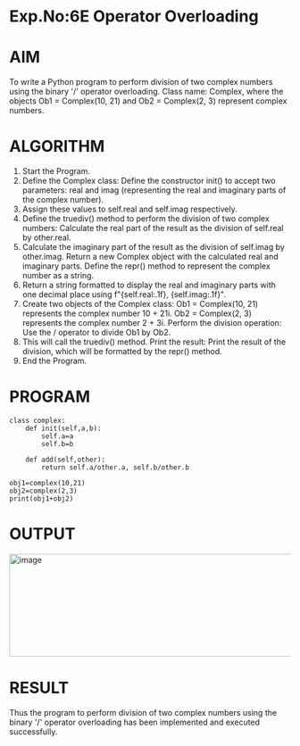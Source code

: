 # Exp.No:6E Operator Overloading
# AIM
To write a Python program to perform division of two complex numbers using the binary '/' operator overloading. Class name: Complex, where the objects Ob1 = Complex(10, 21) and Ob2 = Complex(2, 3) represent complex numbers.

# ALGORITHM
1. Start the Program.
2. Define the Complex class: Define the constructor init() to accept two parameters: real and imag (representing the real and imaginary parts of the complex number).
3. Assign these values to self.real and self.imag respectively.
4. Define the truediv() method to perform the division of two complex numbers: Calculate the real part of the result as the division of self.real by other.real.
5. Calculate the imaginary part of the result as the division of self.imag by other.imag. Return a new Complex object with the calculated real and imaginary parts. Define the repr() method to represent the complex number as a string.
6. Return a string formatted to display the real and imaginary parts with one decimal place using f"{self.real:.1f}, {self.imag:.1f}".
7. Create two objects of the Complex class: Ob1 = Complex(10, 21) represents the complex number 10 + 21i. Ob2 = Complex(2, 3) represents the complex number 2 + 3i. Perform the division operation: Use the / operator to divide Ob1 by Ob2.
8. This will call the truediv() method. Print the result: Print the result of the division, which will be formatted by the repr() method.
9. End the Program.

# PROGRAM
```
class complex:
    def init(self,a,b):
        self.a=a
        self.b=b

    def add(self,other):
        return self.a/other.a, self.b/other.b

obj1=complex(10,21)
obj2=complex(2,3)
print(obj1+obj2)
```
# OUTPUT
<img width="612" height="184" alt="image" src="https://github.com/user-attachments/assets/d1607f10-0779-4273-8bf9-0b3ec1922fe5" />

# RESULT
Thus the program to perform division of two complex numbers using the binary '/' operator overloading has been implemented and executed successfully.


